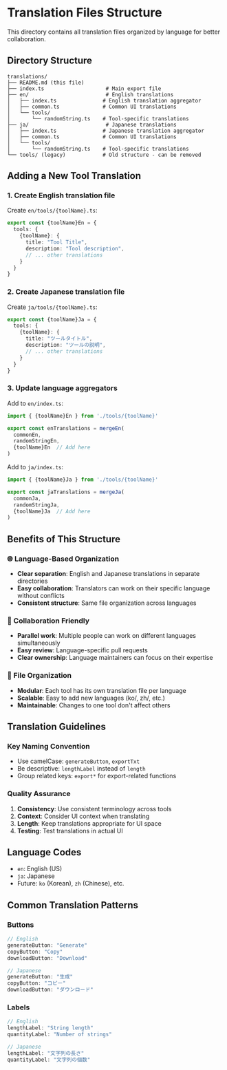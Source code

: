 # Translation Files Structure

This directory contains all translation files organized by language for better collaboration.

## Directory Structure

```
translations/
├── README.md (this file)
├── index.ts                    # Main export file
├── en/                         # English translations
│   ├── index.ts               # English translation aggregator
│   ├── common.ts              # Common UI translations
│   └── tools/
│       └── randomString.ts    # Tool-specific translations
├── ja/                         # Japanese translations
│   ├── index.ts               # Japanese translation aggregator
│   ├── common.ts              # Common UI translations
│   └── tools/
│       └── randomString.ts    # Tool-specific translations
└── tools/ (legacy)            # Old structure - can be removed
```

## Adding a New Tool Translation

### 1. Create English translation file
Create `en/tools/{toolName}.ts`:

```typescript
export const {toolName}En = {
  tools: {
    {toolName}: {
      title: "Tool Title",
      description: "Tool description",
      // ... other translations
    }
  }
}
```

### 2. Create Japanese translation file
Create `ja/tools/{toolName}.ts`:

```typescript
export const {toolName}Ja = {
  tools: {
    {toolName}: {
      title: "ツールタイトル",
      description: "ツールの説明",
      // ... other translations
    }
  }
}
```

### 3. Update language aggregators

Add to `en/index.ts`:
```typescript
import { {toolName}En } from './tools/{toolName}'

export const enTranslations = mergeEn(
  commonEn,
  randomStringEn,
  {toolName}En  // Add here
)
```

Add to `ja/index.ts`:
```typescript
import { {toolName}Ja } from './tools/{toolName}'

export const jaTranslations = mergeJa(
  commonJa,
  randomStringJa,
  {toolName}Ja  // Add here
)
```

## Benefits of This Structure

### 🌐 Language-Based Organization
- **Clear separation**: English and Japanese translations in separate directories
- **Easy collaboration**: Translators can work on their specific language without conflicts
- **Consistent structure**: Same file organization across languages

### 🤝 Collaboration Friendly
- **Parallel work**: Multiple people can work on different languages simultaneously
- **Easy review**: Language-specific pull requests
- **Clear ownership**: Language maintainers can focus on their expertise

### 📁 File Organization
- **Modular**: Each tool has its own translation file per language
- **Scalable**: Easy to add new languages (ko/, zh/, etc.)
- **Maintainable**: Changes to one tool don't affect others

## Translation Guidelines

### Key Naming Convention
- Use camelCase: `generateButton`, `exportTxt`
- Be descriptive: `lengthLabel` instead of `length`
- Group related keys: `export*` for export-related functions

### Quality Assurance
1. **Consistency**: Use consistent terminology across tools
2. **Context**: Consider UI context when translating
3. **Length**: Keep translations appropriate for UI space
4. **Testing**: Test translations in actual UI

## Language Codes
- `en`: English (US)
- `ja`: Japanese
- Future: `ko` (Korean), `zh` (Chinese), etc.

## Common Translation Patterns

### Buttons
```typescript
// English
generateButton: "Generate"
copyButton: "Copy"
downloadButton: "Download"

// Japanese
generateButton: "生成"
copyButton: "コピー"
downloadButton: "ダウンロード"
```

### Labels
```typescript
// English
lengthLabel: "String length"
quantityLabel: "Number of strings"

// Japanese
lengthLabel: "文字列の長さ"
quantityLabel: "文字列の個数"
```